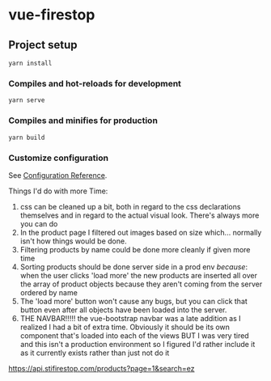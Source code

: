 # vue-firestop

## Project setup
```
yarn install
```

### Compiles and hot-reloads for development
```
yarn serve
```

### Compiles and minifies for production
```
yarn build
```

### Customize configuration
See [Configuration Reference](https://cli.vuejs.org/config/).


Things I'd do with more Time:
1. css can be cleaned up a bit, both in regard to the css declarations themselves and in regard to the actual visual look.  There's always more you can do
2. In the product page I filtered out images based on size which... normally isn't how things would be done.
3. Filtering products by name could be done more cleanly if given more time
4. Sorting products should be done server side in a prod env _because_:  when the user clicks 'load more' the new products are inserted all over the array of product objects because they aren't coming from the server ordered by name
5. The 'load more' button won't cause any bugs, but you can click that button even after all objects have been loaded into the server.
6. THE NAVBAR!!!!! the vue-bootstrap navbar was a late addition as I realized I had a bit of extra time.  Obviously it should be its own component that's loaded into each of the views BUT I was very tired and this isn't a production environment so I figured I'd rather include it as it currently exists rather than just not do it


https://api.stifirestop.com/products?page=1&search=ez
